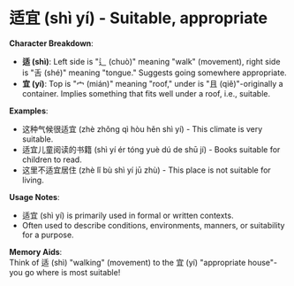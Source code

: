 # **适宜 (shì yí) - Suitable, appropriate**

**Character Breakdown**:  
- **适 (shì)**: Left side is "辶 (chuò)" meaning "walk" (movement), right side is "舌 (shé)" meaning "tongue." Suggests going somewhere appropriate.  
- **宜 (yí)**: Top is "宀 (mián)" meaning "roof," under is "且 (qiě)"-originally a container. Implies something that fits well under a roof, i.e., suitable.

**Examples**:  
- 这种气候很适宜 (zhè zhǒng qì hòu hěn shì yí) - This climate is very suitable.  
- 适宜儿童阅读的书籍 (shì yí ér tóng yuè dú de shū jí) - Books suitable for children to read.  
- 这里不适宜居住 (zhè lǐ bù shì yí jū zhù) - This place is not suitable for living.

**Usage Notes**:  
- 适宜 (shì yí) is primarily used in formal or written contexts.  
- Often used to describe conditions, environments, manners, or suitability for a purpose.

**Memory Aids**:  
Think of 适 (shì) "walking" (movement) to the 宜 (yí) "appropriate house"-you go where is most suitable!
